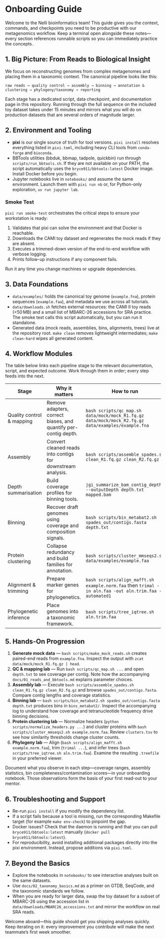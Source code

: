 # Onboarding Guide

Welcome to the Nelli bioinformatics team! This guide gives you the context, commands, and checkpoints you need to be productive with our metagenomics workflow. Keep a terminal open alongside these notes—every section references runnable scripts so you can immediately practice the concepts.

## 1. Big Picture: From Reads to Biological Insight

We focus on reconstructing genomes from complex metagenomes and placing them in a taxonomic context. The canonical pipeline looks like this:

```
raw reads → quality control → assembly → binning → annotation & clustering → phylogeny/taxonomy → reporting
```

Each stage has a dedicated script, data checkpoint, and documentation page in this repository. Running through the full sequence on the included toy dataset takes under 15 minutes and mirrors what you will do on production datasets that are several orders of magnitude larger.

## 2. Environment and Tooling

- **pixi** is our single source of truth for tool versions. `pixi install` resolves everything listed in `pixi.toml`, including heavy CLI tools from `conda-forge` and `bioconda`.
- BBTools utilities (bbduk, bbmap, tadpole, quickbin) run through `scripts/run_bbtools.sh`. If they are not available on your PATH, the script automatically uses the `bryce911/bbtools:latest` Docker image. Install Docker before you begin.
- Jupyter notebooks live in `notebooks/` and assume the same environment. Launch them with `pixi run nb` or, for Python-only exploration, `uv run jupyter lab`.

### Smoke Test

`pixi run smoke-test` orchestrates the critical steps to ensure your workstation is ready:

1. Validates that pixi can solve the environment and that Docker is reachable.
2. Downloads the CAMI toy dataset and regenerates the mock reads if they are absent.
3. Executes a trimmed-down version of the end-to-end workflow with verbose logging.
4. Prints follow-up instructions if any component fails.

Run it any time you change machines or upgrade dependencies.

## 3. Data Foundations

- `data/examples/` holds the canonical toy genome (`example.fna`), protein sequences (`example.faa`), and metadata we use across all tutorials.
- `data/downloads.sh` fetches external resources: the CAMI II toy reads (<50 MB) and a small list of MBARC-26 accessions for SRA practice. The smoke test calls this script automatically, but you can run it standalone.
- Generated data (mock reads, assemblies, bins, alignments, trees) live at the repository root. `make clean` removes lightweight intermediates; `make clean-hard` wipes all generated content.

## 4. Workflow Modules

The table below links each pipeline stage to the relevant documentation, script, and expected outcome. Work through them in order; every step feeds into the next.

| Stage | Why it matters | How to run | Reference |
|-------|----------------|-----------|-----------|
| Quality control & mapping | Remove adapters, correct biases, and quantify per-contig depth. | `bash scripts/qc_map.sh data/mock/mock_R1.fq.gz data/mock/mock_R2.fq.gz data/examples/example.fna` | `docs/01_reads_and_bbtools.md` |
| Assembly | Convert cleaned reads into contigs for downstream analysis. | `bash scripts/assemble_spades.sh clean_R1.fq.gz clean_R2.fq.gz` | `docs/04_assembly.md` |
| Depth summarisation | Build coverage profiles for binning tools. | `jgi_summarize_bam_contig_depths --outputDepth depth.txt mapped.bam` | `docs/01_reads_and_bbtools.md` |
| Binning | Recover draft genomes using coverage and composition signals. | `bash scripts/bin_metabat2.sh spades_out/contigs.fasta depth.txt` | `docs/03_binning.md` |
| Protein clustering | Collapse redundancy and build families for annotation. | `bash scripts/cluster_mmseqs2.sh data/examples/example.faa` | `docs/05_clustering.md` |
| Alignment & trimming | Prepare marker genes for phylogenetics. | `bash scripts/align_mafft.sh example.norm.faa` then `trimal -in aln.faa -out aln.trim.faa -automated1` | `docs/06_phylogeny_taxonomy_workflow.md` |
| Phylogenetic inference | Place genomes into a taxonomic framework. | `bash scripts/tree_iqtree.sh aln.trim.faa` | `docs/06_phylogeny_taxonomy_workflow.md` |

## 5. Hands-On Progression

1. **Generate mock data** — `bash scripts/make_mock_reads.sh` creates paired-end reads from `example.fna`. Inspect the output with `zcat data/mock/mock_R1.fq.gz | head`.
2. **QC & mapping lab** — Run `bash scripts/qc_map.sh ...` and open `depth.txt` to see coverage per contig. Note how the accompanying `docs/01_reads_and_bbtools.md` explains parameter choices.
3. **Assembly lab** — Execute `bash scripts/assemble_spades.sh clean_R1.fq.gz clean_R2.fq.gz` and browse `spades_out/contigs.fasta`. Compare contig lengths and coverage statistics.
4. **Binning lab** — `bash scripts/bin_metabat2.sh spades_out/contigs.fasta depth.txt` produces bins in `bins_metabat2/`. Inspect the accompanying log to understand how coverage and tetranucleotide frequency drive binning decisions.
5. **Protein clustering lab** — Normalize headers (`python scripts/normalize_headers.py ...`) and cluster proteins with `bash scripts/cluster_mmseqs2.sh example.norm.faa`. Review `clusters.tsv` to see how similarity thresholds change cluster counts.
6. **Phylogeny lab** — Align (`bash scripts/align_mafft.sh example.norm.faa`), trim (`trimal ...`), and infer trees (`bash scripts/tree_iqtree.sh aln.trim.faa`). Examine the resulting `.treefile` in your preferred viewer.

Document what you observe in each step—coverage ranges, assembly statistics, bin completeness/contamination scores—in your onboarding notebook. Those observations form the basis of your first read-out to your mentor.

## 6. Troubleshooting and Support

- Re-run `pixi install` if you modify the dependency list.
- If a script fails because a tool is missing, run the corresponding Makefile target (for example `make env-check`) to pinpoint the gap.
- Docker issues? Check that the daemon is running and that you can pull `bryce911/bbtools:latest` manually (`docker pull bryce911/bbtools:latest`).
- For reproducibility, avoid installing additional packages directly into the pixi environment. Instead, propose additions via `pixi.toml`.

## 7. Beyond the Basics

- Explore the notebooks in `notebooks/` to see interactive analyses built on the same datasets.
- Use `docs/02_taxonomy_basics.md` as a primer on GTDB, SeqCode, and the taxonomic standards we follow.
- When you are ready for larger data, swap the toy dataset for a subset of MBARC-26 using the accession list in `data/downloads/MBARC26_accessions.txt` and mirror the workflow on real SRA reads.

Welcome aboard—this guide should get you shipping analyses quickly. Keep iterating on it: every improvement you contribute will make the next teammate’s first week smoother.
